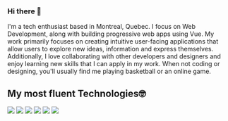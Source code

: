 ### Hi there 👋
I'm a tech enthusiast based in Montreal, Quebec. I focus on Web Development, along with building progressive web apps using Vue. My work primarily focuses on creating intuitive user-facing applications that allow users to explore new ideas, information and express themselves. Additionally, I love collaborating with other developers and designers and enjoy learning new skills that I can apply in my work. When not coding or designing, you'll usually find me playing basketball or an online game.

## My most fluent Technologies🤓
![](https://img.shields.io/badge/Editor-VSCode-informational?style=flat&logo=vscode&logoColor=white&color=3786ed)
![](https://img.shields.io/badge/Code-Python-informational?style=flat&logo=python&logoColor=white&color=425df5)
![](https://img.shields.io/badge/Code-Javascript-informational?style=flat&logo=javascript&logoColor=white&color=f5e042)
![](https://img.shields.io/badge/Code-VueJs-informational?style=flat&logo=vue&logoColor=white&color=2bbc8a)
![](https://img.shields.io/badge/Code-AWS-informational?style=flat&logo=aws&logoColor=white&color=f59842)
![](https://img.shields.io/badge/Code-GitHub-informational?style=flat&logo=github&logoColor=white&color=0d2442)

<!--
**itsminani/itsminani** is a ✨ _special_ ✨ repository because its `README.md` (this file) appears on your GitHub profile.

Here are some ideas to get you started:

- 🔭 I’m currently working on ...
- 🌱 I’m currently learning ...
- 👯 I’m looking to collaborate on ...
- 🤔 I’m looking for help with ...
- 💬 Ask me about ...
- 📫 How to reach me: ...
- 😄 Pronouns: ...
- ⚡ Fun fact: ...
-->
<!-- Banner Goes Here -->
<!-- I'm a tech enthusiast based in Montreal, Quebec. I focus on Web Development, along with building progressive web apps using Vue. My work primarily focuses on creating intuitive user-facing applications that allow users to explore new ideas, information and express themselves. Additionally, I love collaborating with other developers and designers and enjoy learning new skills that I can apply in my work. When not coding or designing, you'll usually find me playing basketball or an online game. -->

